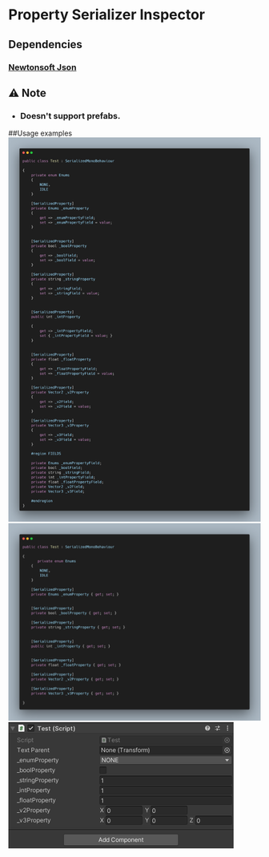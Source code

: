 # Property Serializer Inspector

## Dependencies

### [Newtonsoft Json](https://github.com/jilleJr/Newtonsoft.Json-for-Unity/wiki/Install-official-via-UPM)

## ⚠ Note

- ### Doesn't support prefabs.

##Usage examples
![Alt text](Assets\Screenshots\Image.png "Image0")
![Alt text](Assets\Screenshots\Image1.png "Image0")
![Alt text](Assets\Screenshots\Image2.png "Image0")

